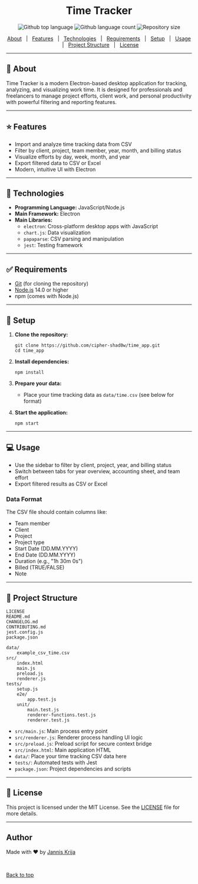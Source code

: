 <div align="center" id="top"> 
  &#xa0;
</div>

<h1 align="center">Time Tracker</h1>

<p align="center">
  <img alt="Github top language" src="https://img.shields.io/github/languages/top/cipher-shad0w/time_app?color=56BEB8">
  <img alt="Github language count" src="https://img.shields.io/github/languages/count/cipher-shad0w/time_app?color=56BEB8">
  <img alt="Repository size" src="https://img.shields.io/github/repo-size/cipher-shad0w/time_app?color=56BEB8">
</p>

<p align="center">
  <a href="#about">About</a> &#xa0; | &#xa0; 
  <a href="#features">Features</a> &#xa0; | &#xa0;
  <a href="#technologies">Technologies</a> &#xa0; | &#xa0;
  <a href="#requirements">Requirements</a> &#xa0; | &#xa0;
  <a href="#setup">Setup</a> &#xa0; | &#xa0;
  <a href="#usage">Usage</a> &#xa0; | &#xa0;
  <a href="#structure">Project Structure</a> &#xa0; | &#xa0;
  <a href="#license">License</a>
</p>

---

## <span id="about"></span> :dart: About

Time Tracker is a modern Electron-based desktop application for tracking, analyzing, and visualizing work time. It is designed for professionals and freelancers to manage project efforts, client work, and personal productivity with powerful filtering and reporting features.

---

## <span id="features"></span> :star: Features

- Import and analyze time tracking data from CSV
- Filter by client, project, team member, year, month, and billing status
- Visualize efforts by day, week, month, and year
- Export filtered data to CSV or Excel
- Modern, intuitive UI with Electron

---

## <span id="technologies"></span> :rocket: Technologies

- **Programming Language:** JavaScript/Node.js
- **Main Framework:** Electron
- **Main Libraries:**
  - `electron`: Cross-platform desktop apps with JavaScript
  - `chart.js`: Data visualization
  - `papaparse`: CSV parsing and manipulation
  - `jest`: Testing framework

---

## <span id="requirements"></span> :white_check_mark: Requirements

- [Git](https://git-scm.com) (for cloning the repository)
- [Node.js](https://nodejs.org/) 14.0 or higher
- npm (comes with Node.js)

---

## <span id="setup"></span> :checkered_flag: Setup

1. **Clone the repository:**
   ```
   git clone https://github.com/cipher-shad0w/time_app.git
   cd time_app
   ```

2. **Install dependencies:**
   ```
   npm install
   ```

3. **Prepare your data:**
   - Place your time tracking data as `data/time.csv` (see below for format)

4. **Start the application:**
   ```
   npm start
   ```

---

## <span id="usage"></span> :computer: Usage

- Use the sidebar to filter by client, project, year, and billing status
- Switch between tabs for year overview, accounting sheet, and team effort
- Export filtered results as CSV or Excel

### Data Format
The CSV file should contain columns like:
- Team member
- Client
- Project
- Project type
- Start Date (DD.MM.YYYY)
- End Date (DD.MM.YYYY)
- Duration (e.g., "1h 30m 0s")
- Billed (TRUE/FALSE)
- Note

---

## <span id="structure"></span> :file_folder: Project Structure

```
LICENSE
README.md
CHANGELOG.md
CONTRIBUTING.md
jest.config.js
package.json

data/
    example_csv_time.csv
src/
    index.html
    main.js
    preload.js
    renderer.js
tests/
    setup.js
    e2e/
        app.test.js
    unit/
        main.test.js
        renderer-functions.test.js
        renderer.test.js
```

- `src/main.js`: Main process entry point
- `src/renderer.js`: Renderer process handling UI logic
- `src/preload.js`: Preload script for secure context bridge
- `src/index.html`: Main application HTML
- `data/`: Place your time tracking CSV data here
- `tests/`: Automated tests with Jest
- `package.json`: Project dependencies and scripts

---

## <span id="license"></span> :memo: License

This project is licensed under the MIT License. See the [LICENSE](LICENSE) file for more details.

---

## Author

Made with :heart: by [Jannis Krija](https://github.com/cipher-shad0w)

&#xa0;

<a href="#top">Back to top</a>
